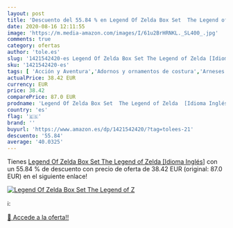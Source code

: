 ```yaml
---
layout: post
title: 'Descuento del 55.84 % en Legend Of Zelda Box Set  The Legend of Z'
date: 2020-08-16 12:11:55
image: 'https://m.media-amazon.com/images/I/61u2BrHRNKL._SL400_.jpg'
comments: true
category: ofertas
author: 'tole.es'
slug: '1421542420-es Legend Of Zelda Box Set The Legend of Zelda [Idioma Inglés]'
sku: '1421542420-es'
tags: [ 'Acción y Aventura','Adornos y ornamentos de costura','Arneses de seguridad','Arneses para perros','Artículos de salud para perros','Artículos para perros','Aspiración, limpieza y cuidado de suelo y ventanas','Aspiradoras','Audio y vídeo portátil','Blu-ray','Blusas y camisas para mujer','Bolígrafos de tinta gel','Bolígrafos y recambios','Bolígrafos, lápices y útiles de escritura','Botitas y patucos para niños','Bricolaje y herramientas','Camisetas, tops y blusas para mujer','Cepillos de dientes caninos','Chaquetas para mujer','Ciencia ficción','Coleccionables','Collares, arneses y correas para perro','Correas para perros','Costura','Costura y manualidades','Cuidado dental canino','Destornilladores','Dispositivos de red','Electrónica','Enchufes estándar','Enchufes inteligentes y a control remoto','Enchufes y accesorios','Estatuas y maquetas en miniatura','Fantasía','Featured Categories','Figuras de muñecos chibi','Frisbees para perros','Herramientas de mano','Herramientas manuales y eléctricas','Hogar y cocina','Informática','Instalación eléctrica','Juegos de destornilladores','Juguetes','Juguetes para perros','Juguetes y juegos','Merchandising y estatuas y bustos','Oficina y papelería','Parches termoadhesivos','Pelotas de juguete para perros','Películas','Películas y TV','Productos para mascotas','Radios portátiles','Robots aspiradores','Ropa','Ropa de abrigo para mujer','Ropa para mujer','Switches de red','Zapatillas casual para hombre','Zapatillas y calzado deportivo para hombre','Zapatos','Zapatos para bebés','Zapatos para hombre','Zapatos para niños','Zapatos y complementos', ]
actualPrice: 38.42 EUR
currency: EUR
price: 38.42
comparePrice: 87.0 EUR
prodname: 'Legend Of Zelda Box Set  The Legend of Zelda  [Idioma Inglés]'
country: 'es'
flag: '🇪🇸'
brand: ''
buyurl: 'https://www.amazon.es/dp/1421542420/?tag=tolees-21'
descuento: '55.84'
average: '40.0325'
---
```


Tienes [Legend Of Zelda Box Set  The Legend of Zelda  [Idioma Inglés]](https://www.amazon.es/dp/1421542420/?tag=tolees-21) con un 55.84 % de descuento con precio de oferta de 38.42 EUR (original: 87.0 EUR) en el siguiente enlace!

[![Legend Of Zelda Box Set  The Legend of Z](https://m.media-amazon.com/images/I/61u2BrHRNKL._SL400_.jpg)](https://www.amazon.es/dp/1421542420/?tag=tolees-21)

ℹ️:


[🛒 Accede a la oferta!!](https://www.amazon.es/dp/1421542420/?tag=tolees-21)
